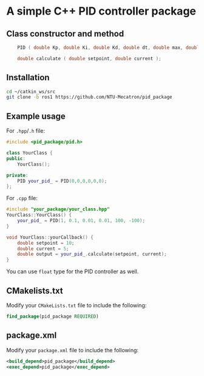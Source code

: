 # A simple C++ PID controller package

## Class constructor and method

```cpp
    PID ( double Kp, double Ki, double Kd, double dt, double max, double min );
```

```cpp
    double calculate ( double setpoint, double current );
```

## Installation

```bash
cd ~/catkin_ws/src
git clone -b ros1 https://github.com/NTU-Mecatron/pid_package
```

## Example usage

For `.hpp`/`.h` file:

```cpp
#include <pid_package/pid.h>

class YourClass {
public:
    YourClass();

private:
    PID your_pid_ = PID(0,0,0,0,0,0);
};
```

For `.cpp` file:

```cpp
#include "your_package/your_class.hpp"
YourClass::YourClass() {
    your_pid_ = PID(1, 0.1, 0.01, 0.01, 100, -100);
}

void YourClass::yourCallback() {
    double setpoint = 10;
    double current = 5;
    double output = your_pid_.calculate(setpoint, current);
}
```

You can use `float` type for the PID controller as well.

## CMakelists.txt

Modify your `CMakeLists.txt` file to include the following:

```cmake
find_package(pid_package REQUIRED)
```

## package.xml

Modify your `package.xml` file to include the following:

```xml
<build_depend>pid_package</build_depend>
<exec_depend>pid_package</exec_depend>
```

